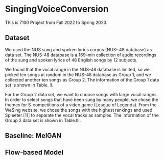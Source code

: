# SingingVoiceConversion
This is 7100 Project from Fall 2022 to Spring 2023.
## Dataset
We used the NUS sung and spoken lyrics corpus (NUS- 48 database) as data set. The NUS-48 database is a 169-min collection of audio recordings of the sung and spoken lyrics of 48 English songs by 12 subjects.

We found that the vocal range in the NUS-48 database is limited, so we picked ten songs at random in the NUS-48 database as Group 1, and we collected another ten songs as Group 2. The information of the Group 1 data set is shown in Table. II.

For the Group 2 data set, we want to choose songs with large vocal ranges. In order to select songs that have been sung by many people, we chose the themes for S-competitions of a video game (League of Legends). From the WeSing website, we chose the songs with the highest rankings and used Spleeter [11] to separate the vocal tracks as samples. The information of the Group 2 data set is shown in Table.III.


## Baseline: MelGAN
## Flow-based Model
